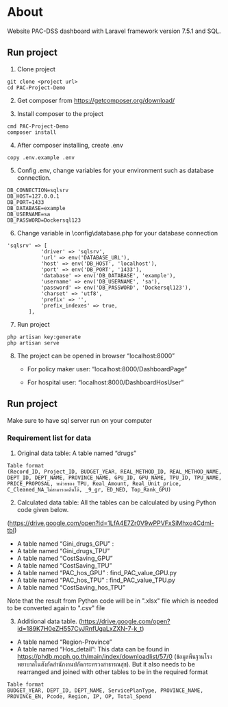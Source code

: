 # About

Website PAC-DSS dashboard with Laravel framework version 7.5.1 and SQL.

## Run project

1. Clone project

```
git clone <project url>
cd PAC-Project-Demo
```

2. Get composer from https://getcomposer.org/download/ 

3. Install composer to the project

```
cmd PAC-Project-Demo
composer install
```

4. After composer installing, create .env

```
copy .env.example .env
```

5. Config .env, change variables for your environment such as database connection.

```
DB_CONNECTION=sqlsrv
DB_HOST=127.0.0.1
DB_PORT=1433
DB_DATABASE=example 
DB_USERNAME=sa
DB_PASSWORD=Dockersql123
```

6. Change variable in \config\database.php for your database connection


```
'sqlsrv' => [
           'driver' => 'sqlsrv',
           'url' => env('DATABASE_URL'),
           'host' => env('DB_HOST', 'localhost'),
           'port' => env('DB_PORT', '1433'),
           'database' => env('DB_DATABASE', 'example'),
           'username' => env('DB_USERNAME', 'sa'),
           'password' => env('DB_PASSWORD', 'Dockersql123'),
           'charset' => 'utf8',
           'prefix' => '',
           'prefix_indexes' => true,
       ],
```

7. Run project

```
php artisan key:generate
php artisan serve
```

8. The project can be opened in browser “localhost:8000”

    * For policy maker user: “localhost:8000/DashboardPage”
    
    * For hospital user: “localhost:8000/DashboardHosUser”

## Run project

Make sure to have sql server run on your computer 

### Requirement list for data

1. Original data table:  A table named “drugs”

```
Table format
(Record_ID, Project_ID, BUDGET_YEAR, REAL_METHOD_ID, REAL_METHOD_NAME, DEPT_ID, DEPT_NAME, PROVINCE_NAME, GPU_ID, GPU_NAME, TPU_ID, TPU_NAME, PRICE_PROPOSAL, หน่วยของ_TPU, Real_Amount, Real_Unit_price, C_Cleaned_NA_ไม่สามารถคลีนได้, _9_gr, ED_NED, Top_Rank_GPU)
```
2. Calculated data table: All the tables can be calculated by using Python code given below.

 (https://drive.google.com/open?id=1LfA4E7Zr0V9wPPVFxSiMhxo4Cdml-tbI)

* A table named “Gini_drugs_GPU” :
* A table named “Gini_drugs_TPU”
* A table named “CostSaving_GPU”
* A table named “CostSaving_TPU”
* A table named “PAC_hos_GPU” : find_PAC_value_GPU.py 
* A table named “PAC_hos_TPU” : find_PAC_value_TPU.py
* A table named “CostSaving_hos_TPU”

Note that the result from Python code will be in ".xlsx" file which is needed to be converted again to ".csv" file

3. Additional data table. (https://drive.google.com/open?id=189K7H0eZH557CyJRnfUgaLxZXN-7-k_t)

* A table named “Region-Province” 
* A table named “Hos_detail”: This data can be found in https://phdb.moph.go.th/main/index/downloadlist/57/0 (ข้อมูลพืนฐานโรงพยาบาลในสังกัดสำนักงานปลัดกระทรวงสาธารณสุข). But it also needs to be rearranged and joined with other tables to be in the required format

```
Table format
BUDGET_YEAR, DEPT_ID, DEPT_NAME, ServicePlanType, PROVINCE_NAME, PROVINCE_EN, Pcode, Region, IP, OP, Total_Spend
```

